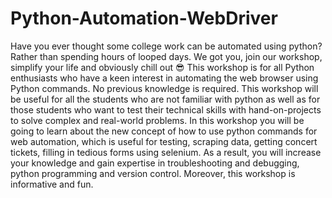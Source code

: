 # Python-Automation-WebDriver
Have you ever thought some college work can be automated using python? Rather than spending hours of looped days.  We got you, join our workshop, simplify your life and obviously chill out 😎  This workshop is for all Python enthusiasts who have a keen interest in automating the web browser using Python commands. No previous knowledge is required.  This workshop will be useful for all the students who are not familiar with python as well as for those students who want to test their technical skills with hand-on-projects to solve complex and real-world problems. In this workshop you will be going to learn about the new concept of how to use python commands for web automation, which is useful for testing, scraping data, getting concert tickets, filling in tedious forms using selenium. As a result, you will increase your knowledge and gain expertise in troubleshooting and debugging, python programming and version control. Moreover, this workshop is informative and fun.
